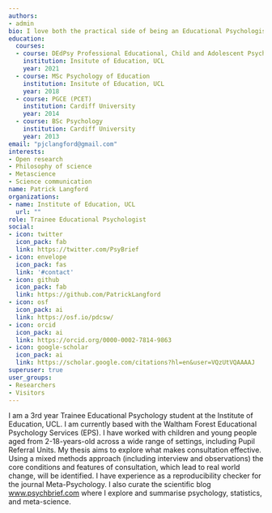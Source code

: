 ```yaml
---
authors:
- admin
bio: I love both the practical side of being an Educational Psychologist and the theory and praxis of research.
education:
  courses:
  - course: DEdPsy Professional Educational, Child and Adolescent Psychology
    institution: Insitute of Education, UCL
    year: 2021
  - course: MSc Psychology of Education
    institution: Insitute of Education, UCL
    year: 2018
  - course: PGCE (PCET)
    institution: Cardiff University
    year: 2014
  - course: BSc Psychology
    institution: Cardiff University
    year: 2013 
email: "pjclangford@gmail.com"
interests:
- Open research
- Philosophy of science
- Metascience
- Science communication
name: Patrick Langford
organizations:
- name: Institute of Education, UCL
  url: ""
role: Trainee Educational Psychologist
social:
- icon: twitter
  icon_pack: fab
  link: https://twitter.com/PsyBrief
- icon: envelope
  icon_pack: fas
  link: '#contact'
- icon: github
  icon_pack: fab
  link: https://github.com/PatrickLangford
- icon: osf
  icon_pack: ai
  link: https://osf.io/pdcsw/
- icon: orcid
  icon_pack: ai
  link: https://orcid.org/0000-0002-7814-9863
- icon: google-scholar
  icon_pack: ai
  link: https://scholar.google.com/citations?hl=en&user=VQzUtVQAAAAJ
superuser: true
user_groups:
- Researchers
- Visitors
---
```


I am a 3rd year Trainee Educational Psychology student at the Institute of Education, UCL. I am currently based with the Waltham Forest Educational Psychology Services (EPS). I have worked with children and young people aged from 2-18-years-old across a wide range of settings, including Pupil Referral Units. My thesis aims to explore what makes consultation effective. Using a mixed methods approach (including interview and observations) the core conditions and features of consultation, which lead to real world change, will be identified. I have experience as a reproducibility checker for the journal Meta-Psychology. I also curate the scientific blog www.psychbrief.com where I explore and summarise psychology, statistics, and meta-science.
